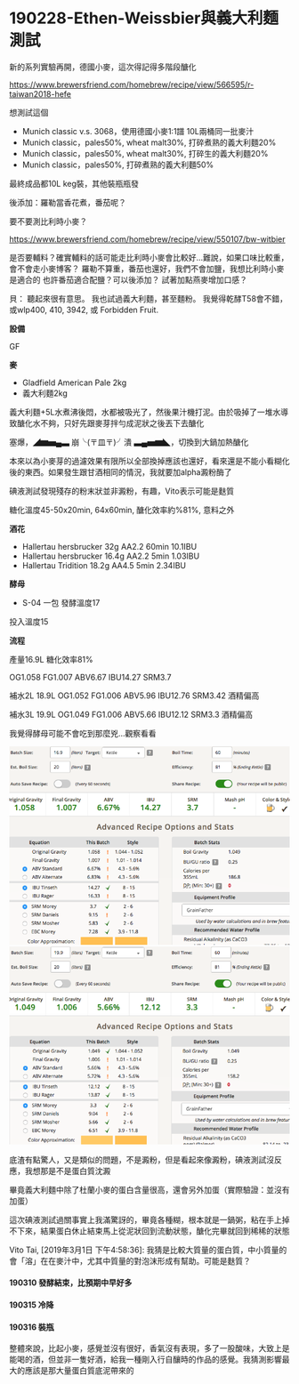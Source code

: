 # 190228-Ethen-Weissbier與義大利麵測試

新的系列實驗再開，德國小麥，這次得記得多階段醣化

https://www.brewersfriend.com/homebrew/recipe/view/566595/r-taiwan2018-hefe

想測試這個

* Munich classic v.s. 3068，使用德國小麥1:1譜 10L兩桶同一批麥汁
* Munich classic，pales50%, wheat malt30%, 打碎煮熟的義大利麵20%
* Munich classic，pales50%, wheat malt30%, 打碎生的義大利麵20%
* Munich classic，pales50%, 打碎煮熟的義大利麵50%

最終成品都10L keg裝，其他裝瓶瓶發

後添加：羅勒當香花煮，番茄呢？

要不要測比利時小麥？

https://www.brewersfriend.com/homebrew/recipe/view/550107/bw-witbier

是否要輔料？確實輔料的話可能走比利時小麥會比較好...難說，如果口味比較重，會不會走小麥博客？
羅勒不算重，番茄也還好，我們不會加鹽，我想比利時小麥是適合的
也許番茄適合配鹽？可以後添加？
試著加點燕麥增加口感？

貝：
聽起來很有意思。
我也試過義大利麵，甚至麵粉。 我覺得乾酵T58會不錯，或wlp400, 410, 3942, 或 Forbidden Fruit.  


**設備**

GF

**麥**

* Gladfield American Pale 2kg
* 義大利麵2kg

義大利麵+5L水煮沸後悶，水都被吸光了，然後果汁機打泥。由於吸掉了一堆水導致醣化水不夠，只好先跟麥芽拌勻成泥狀之後丟下去醣化

塞爆，◢▆▅▄▃ 崩╰(〒皿〒)╯潰 ▃▄▅▆◣，切換到大鍋加熱醣化

本來以為小麥芽的過濾效果有限所以全部換掉應該也還好，看來還是不能小看糊化後的東西。如果發生跟甘酒相同的情況，我就要加alpha澱粉酶了

碘液測試發現殘存的粉末狀並非澱粉，有趣，Vito表示可能是麩質

糖化溫度45-50x20min, 64x60min, 醣化效率約%81%, 意料之外

**酒花**

* Hallertau hersbrucker 32g AA2.2 60min 10.1IBU
* Hallertau hersbrucker 16.4g AA2.2 5min 1.03IBU
* Hallertau Tridition 18.2g AA4.5 5min 2.34IBU

**酵母**

* S-04 一包 發酵溫度17

投入溫度15

**流程**

產量16.9L 糖化效率81%

OG1.058 FG1.007 ABV6.67 IBU14.27 SRM3.7

補水2L 18.9L OG1.052 FG1.006 ABV5.96 IBU12.76 SRM3.42 酒精偏高

補水3L 19.9L OG1.049 FG1.006 ABV5.66 IBU12.12 SRM3.3 酒精偏高

我覺得酵母可能不會吃到那麼兇...觀察看看

![](../img/test153.png) 
![](../img/test154.png) 

底渣有點驚人，又是類似的問題，不是澱粉，但是看起來像澱粉，碘液測試沒反應，我想那是不是蛋白質沈澱

畢竟義大利麵中除了杜蘭小麥的蛋白含量很高，還會另外加蛋（實際驗證：並沒有加蛋）

這次碘液測試過關事實上我滿驚訝的，畢竟各種糊，根本就是一鍋粥，粘在手上掉不下來，結果蛋白休止結束馬上從泥狀回到流動狀態，醣化完畢就回到稀稀的狀態

Vito Tai, [2019年3月1日 下午4:58:36]:
我猜是比較大質量的蛋白質，中小質量的會「溶」在在麥汁中，尤其中質量的對泡沫形成有幫助。可能是麩質？

#### 190310 發酵結束，比預期中早好多

#### 190315 冷降

#### 190316 裝瓶

整體來說，比起小麥，感覺並沒有很好，香氣沒有表現，多了一股酸味，大致上是能喝的酒，但並非一隻好酒，給我一種剛入行自釀時的作品的感覺。我猜測影響最大的應該是那大量蛋白質底泥帶來的